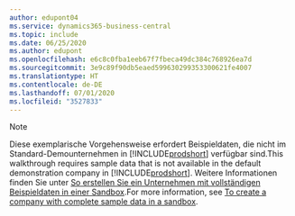 ```yaml
---
author: edupont04
ms.service: dynamics365-business-central
ms.topic: include
ms.date: 06/25/2020
ms.author: edupont
ms.openlocfilehash: e6c8c0fba1eeb67f7fbeca49dc384c768926ea7d
ms.sourcegitcommit: 3e9c89f90db5eaed599630299353300621fe4007
ms.translationtype: HT
ms.contentlocale: de-DE
ms.lasthandoff: 07/01/2020
ms.locfileid: "3527833"
---
```

> [!NOTE]
> <span data-ttu-id="ba5a7-101">Diese exemplarische Vorgehensweise erfordert Beispieldaten, die nicht im Standard-Demounternehmen in [!INCLUDE[prodshort](prodshort.md)] verfügbar sind.</span><span class="sxs-lookup"><span data-stu-id="ba5a7-101">This walkthrough requires sample data that is not available in the default demonstration company in [!INCLUDE[prodshort](prodshort.md)].</span></span> <span data-ttu-id="ba5a7-102">Weitere Informationen finden Sie unter [So erstellen Sie ein Unternehmen mit vollständigen Beispieldaten in einer Sandbox](../across-how-create-sandbox-environment.md#to-create-a-company-with-complete-sample-data-in-a-sandbox).</span><span class="sxs-lookup"><span data-stu-id="ba5a7-102">For more information, see [To create a company with complete sample data in a sandbox](../across-how-create-sandbox-environment.md#to-create-a-company-with-complete-sample-data-in-a-sandbox).</span></span>  

